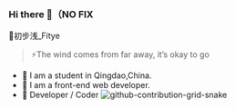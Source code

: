 ### Hi there 👋（NO FIX
🚀初步浅_Fitye
>⚡The wind comes from far away, it’s okay to go
>
- 🔭 I am a student in Qingdao,China.
- 🌱 I am a front-end web developer.
- 👯 Developer / Coder
![github-contribution-grid-snake](https://user-images.githubusercontent.com/63393725/198955172-0ea24eb0-9623-4dd8-8306-4f8795a33fee.svg)

<!--
**Fitye/Fitye** is a ✨ _special_ ✨ repository because its `README.md` (this file) appears on your GitHub profile.

Here are some ideas to get you started:

- 🔭 I’m currently working on ...
- 🌱 I’m currently learning ...
- 👯 I’m looking to collaborate on ...
- 🤔 I’m looking for help with ...
- 💬 Ask me about ...
- 📫 How to reach me: ...
- 😄 Pronouns: ...
- ⚡ Fun fact: ...
-->
      
